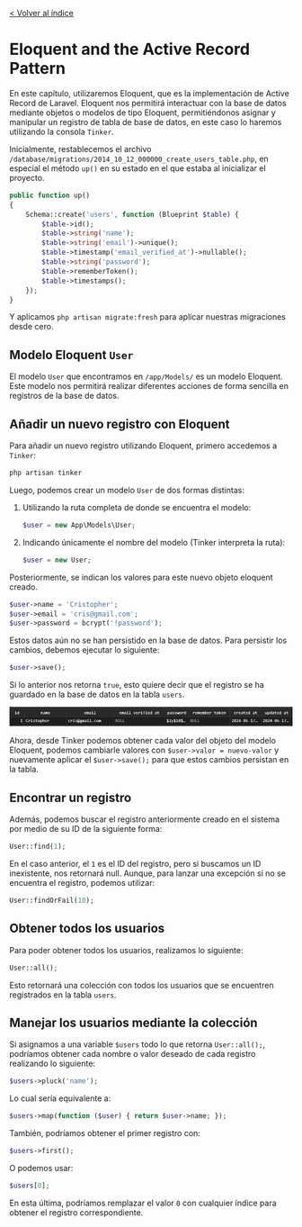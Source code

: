 [< Volver al índice](/docs/readme.md)

# Eloquent and the Active Record Pattern

En este capítulo, utilizaremos Eloquent, que es la implementación de Active Record de Laravel. Eloquent nos permitirá interactuar con la base de datos mediante objetos o modelos de tipo Eloquent, permitiéndonos asignar y manipular un registro de tabla de base de datos, en este caso lo haremos utilizando la consola `Tinker`.

Inicialmente, restablecemos el archivo `/database/migrations/2014_10_12_000000_create_users_table.php`, en especial el método `up()` en su estado en el que estaba al inicializar el proyecto.

```php
public function up()
{
    Schema::create('users', function (Blueprint $table) {
        $table->id();
        $table->string('name');
        $table->string('email')->unique();
        $table->timestamp('email_verified_at')->nullable();
        $table->string('password');
        $table->rememberToken();
        $table->timestamps();
    });
}
```

Y aplicamos `php artisan migrate:fresh` para aplicar nuestras migraciones desde cero.

## Modelo Eloquent `User`

El modelo `User` que encontramos en `/app/Models/` es un modelo Eloquent. Este modelo nos permitirá realizar diferentes acciones de forma sencilla en registros de la base de datos.

## Añadir un nuevo registro con Eloquent

Para añadir un nuevo registro utilizando Eloquent, primero accedemos a `Tinker`:

```bash
php artisan tinker
```

Luego, podemos crear un modelo `User` de dos formas distintas:

1. Utilizando la ruta completa de donde se encuentra el modelo:

    ```php
    $user = new App\Models\User;
    ```

2. Indicando únicamente el nombre del modelo (Tinker interpreta la ruta):

    ```php
    $user = new User;
    ```

Posteriormente, se indican los valores para este nuevo objeto eloquent creado.

```php
$user->name = 'Cristopher';
$user->email = 'cris@gmail.com';
$user->password = bcrypt('!password');
```

Estos datos aún no se han persistido en la base de datos. Para persistir los cambios, debemos ejecutar lo siguiente:

```php
$user->save();
```

Si lo anterior nos retorna `true`, esto quiere decir que el registro se ha guardado en la base de datos en la tabla `users`.

![Registro persistido del modelo User en la tabla users](images/fila-insertada-tinker-eloquent-v15.png)

Ahora, desde Tinker podemos obtener cada valor del objeto del modelo Eloquent, podemos cambiarle valores con `$user->valor = nuevo-valor` y nuevamente aplicar el `$user->save();` para que estos cambios persistan en la tabla.

## Encontrar un registro

Además, podemos buscar el registro anteriormente creado en el sistema por medio de su ID de la siguiente forma:

```php
User::find(1);
```

En el caso anterior, el `1` es el ID del registro, pero si buscamos un ID inexistente, nos retornará null. Aunque, para lanzar una excepción si no se encuentra el registro, podemos utilizar:

```php
User::findOrFail(10);
```

## Obtener todos los usuarios

Para poder obtener todos los usuarios, realizamos lo siguiente:

```php
User::all();
```

Esto retornará una colección con todos los usuarios que se encuentren registrados en la tabla `users`.

## Manejar los usuarios mediante la colección

Si asignamos a una variable `$users` todo lo que retorna `User::all();`, podríamos obtener cada nombre o valor deseado de cada registro realizando lo siguiente:

```php
$users->pluck('name');
```

Lo cual sería equivalente a:

```php
$users->map(function ($user) { return $user->name; });
```

También, podríamos obtener el primer registro con:

```php
$users->first();
```

O podemos usar:

```php
$users[0];
```

En esta última, podríamos remplazar el valor `0` con cualquier índice para obtener el registro correspondiente.
